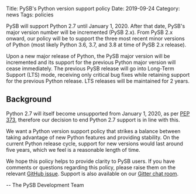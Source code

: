 Title: PySB's Python version support policy
Date: 2019-09-24
Category: news
Tags: policies

PySB will support Python 2.7 until January 1, 2020. After that date, PySB's
major version number will be incremented (PySB 2.x). From PySB 2.x onward,
our policy will be to support the three most recent minor versions of Python
(most likely Python 3.6, 3.7, and 3.8 at time of PySB 2.x release).

Upon a new major release of Python, the PySB major version will
be incremented and its support for the previous Python major version will
cease immediately. The previous PySB release will go into Long-Term Support
(LTS) mode, receiving only critical bug fixes while retaining support for
the previous Python release. LTS releases will be maintained for 2 years.

## Background

Python 2.7 will itself become unsupported from January 1, 2020, as per
[PEP 373](https://www.python.org/dev/peps/pep-0373/), therefore our
decision to end Python 2.7 support is in line with this.

We want a Python version support policy that strikes a balance between
taking advantage of new Python features and providing stability.
On the current Python release cycle, support for new versions would last
around five years, which we feel is a reasonable length of time.

We hope this policy helps to provide clarity to PySB users. If you
have comments or questions regarding this policy, please raise them
on the relevant [GitHub issue](https://github.com/pysb/pysb/issues/463).
Support is also available on our
[Gitter chat room](https://gitter.im/pysb/pysb).

-- The PySB Development Team
